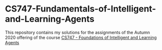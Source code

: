 # CS747-Fundamentals-of-Intelligent-and-Learning-Agents
This repository contains my solutions for the assignments of the Autumn 2020 offering of the course [CS747 - Foundations of Intelligent and Learning Agents](https://www.cse.iitb.ac.in/~shivaram/teaching/old/cs747-a2020/index.html)

